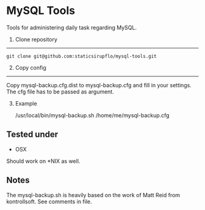 MySQL Tools
===========

Tools for administering daily task regarding MySQL.

1) Clone repository
-------------------

    git clone git@github.com:staticsirupflo/mysql-tools.git

2) Copy config
--------------

Copy mysql-backup.cfg.dist to mysql-backup.cfg and fill in your settings. The cfg file has to be passed as argument.

3) Example

    /usr/local/bin/mysql-backup.sh /home/me/mysql-backup.cfg

Tested under
------------

 * OSX

Should work on *NIX as well.
 
Notes
-----

The mysql-backup.sh is heavily based on the work of Matt Reid from kontrollsoft. See comments in file.